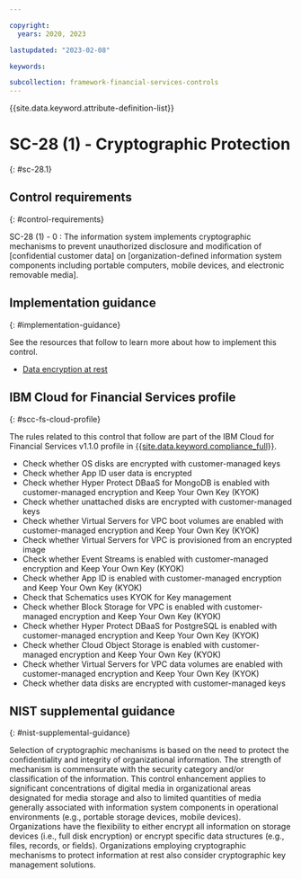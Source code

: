 ```yaml
---

copyright:
  years: 2020, 2023

lastupdated: "2023-02-08"

keywords:

subcollection: framework-financial-services-controls
---
```


{{site.data.keyword.attribute-definition-list}}

               
# SC-28 (1) - Cryptographic Protection
{: #sc-28.1}

## Control requirements
{: #control-requirements}

SC-28 (1) - 0
    : The information system implements cryptographic mechanisms to prevent unauthorized disclosure and modification of [confidential customer data] on [organization-defined information system components including portable computers, mobile devices, and electronic removable media].

## Implementation guidance
{: #implementation-guidance}

See the resources that follow to learn more about how to implement this control.

- [Data encryption at rest](/docs/framework-financial-services?topic=framework-financial-services-shared-encryption-at-rest)

## IBM Cloud for Financial Services profile
{: #scc-fs-cloud-profile}

The rules related to this control that follow are part of the IBM Cloud for Financial Services v1.1.0 profile in [{{site.data.keyword.compliance_full}}](/docs/security-compliance?topic=security-compliance-getting-started).

- Check whether OS disks are encrypted with customer-managed keys 
- Check whether App ID user data is encrypted 
- Check whether Hyper Protect DBaaS for MongoDB is enabled with customer-managed encryption and Keep Your Own Key (KYOK) 
- Check whether unattached disks are encrypted with customer-managed keys 
- Check whether Virtual Servers for VPC boot volumes are enabled with customer-managed encryption and Keep Your Own Key (KYOK) 
- Check whether Virtual Servers for VPC is provisioned from an encrypted image 
- Check whether Event Streams is enabled with customer-managed encryption and Keep Your Own Key (KYOK) 
- Check whether App ID is enabled with customer-managed encryption and Keep Your Own Key (KYOK) 
- Check that Schematics uses KYOK for Key management 
- Check whether Block Storage for VPC is enabled with customer-managed encryption and Keep Your Own Key (KYOK) 
- Check whether Hyper Protect DBaaS for PostgreSQL is enabled with customer-managed encryption and Keep Your Own Key (KYOK) 
- Check whether Cloud Object Storage is enabled with customer-managed encryption and Keep Your Own Key (KYOK) 
- Check whether Virtual Servers for VPC data volumes are enabled with customer-managed encryption and Keep Your Own Key (KYOK) 
- Check whether data disks are encrypted with customer-managed keys

## NIST supplemental guidance
{: #nist-supplemental-guidance}

Selection of cryptographic mechanisms is based on the need to protect the confidentiality and integrity of organizational information. The strength of mechanism is commensurate with the security category and/or classification of the information. This control enhancement applies to significant concentrations of digital media in organizational areas designated for media storage and also to limited quantities of media generally associated with information system components in operational environments (e.g., portable storage devices, mobile devices). Organizations have the flexibility to either encrypt all information on storage devices (i.e., full disk encryption) or encrypt specific data structures (e.g., files, records, or fields). Organizations employing cryptographic mechanisms to protect information at rest also consider cryptographic key management solutions.






